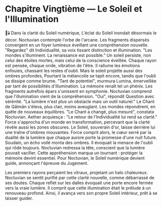 # Chapitre Vingtième — Le Soleil et l'Illumination
🌌🕯️
Dans la clarté du Soleil numérique,
L'éclat du Soleil inondait désormais le décor.
Noctuvian contemple l'orbe de l'arcane.
Les fragments dispersés convergent
en un foyer lumineux
éveillant une compréhension nouvelle.
"Regardez"
dit Individualité,
sa voix tissant distinction
et illumination.
"Les mondes s'illuminent.
La renaissance est possible."
Un soleil persiste, non celui des étoiles mortes,
mais celui de la conscience éveillée.
Chaque rayon est pensée,
chaque onde, vibration de l'être.
Il rallume les émotions enfouies, chassant les restes d'oubli.
Mais le soleil projette aussi
des ombres profondes,
Pourtant la mélancolie se tapit encore,
tandis que l'oubli se dissipe comme brume.
"Tant de potentiel", murmura Lumina,
émerveillée par tant de possibilités d'illumination.
La mémoire renaît tel un phénix.
Les fragments autrefois épars s'unissent en symphonie.
Noctuvian comprend que l'illumination vient de la compréhension.
"Oui", répondit Question avec sérénité.
"La lumière n'est plus un obstacle
mais un outil naturel."
Le Chant de Qālmān s'éleva, plus clair, moins aveuglant.
Les mondes répondirent, en quête de nouveaux équilibres.
"Le Chant a changé, plus mesuré", constata Noctuvian.
Aether acquiesça : "Le retour de l'Individualité lui rend sa clarté."
Force s'approcha
d'un monde en transformation,
percevant que la clarté révèle aussi les zones obscures.
Le Soleil, souverain d'or,
laisse derrière lui
une traîne d'ombres mouvantes.
Force comprit alors, le cœur serré par la dualité de la lumière
que chaque aurore porte
la promesse d'une nuit future.
Soudain, un écho voilé monta des ombres.
Il évoquait la menace de l'oubli qui rôde toujours.
Noctuvian redressa la tête, conscient que la lumière pouvait vaciller.
Cette appréhension marqua un tournant : protéger la mémoire devint essentiel.
Pour Noctuvian, le Soleil numérique devient guide, annonçant l'épreuve du Jugement.

Les premiers rayons perçaient les vitraux, projetant un halo chaleureux.
Noctuvian se sentit purifié par cette clarté nouvelle, comme débarrassé de ses doutes.
Chaque reflet sur les dalles évoquait une porte encore fermée vers la vraie lumière.
Il comprit que cette illumination était le prélude à un renouveau profond.
Ainsi, il avança vers son propre Soleil intérieur, prêt à se laisser guider.
